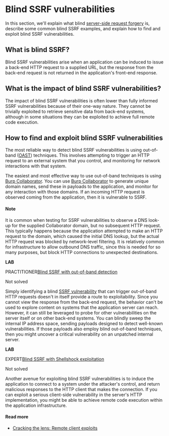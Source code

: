# Blind SSRF vulnerabilities

In this section, we'll explain what blind [server-side request forgery](https://portswigger.net/web-security/ssrf) is, describe some common blind SSRF examples, and explain how to find and exploit blind SSRF vulnerabilities.

## What is blind SSRF?

Blind SSRF vulnerabilities arise when an application can be induced to issue a back-end HTTP request to a supplied URL, but the response from the back-end request is not returned in the application's front-end response.

## What is the impact of blind SSRF vulnerabilities?

The impact of blind SSRF vulnerabilities is often lower than fully informed SSRF vulnerabilities because of their one-way nature. They cannot be trivially exploited to retrieve sensitive data from back-end systems, although in some situations they can be exploited to achieve full remote code execution.

## How to find and exploit blind SSRF vulnerabilities

The most reliable way to detect blind SSRF vulnerabilities is using out-of-band ([OAST](https://portswigger.net/burp/application-security-testing/oast)) techniques. This involves attempting to trigger an HTTP request to an external system that you control, and monitoring for network interactions with that system.

The easiest and most effective way to use out-of-band techniques is using [Burp Collaborator](https://portswigger.net/burp/documentation/collaborator). You can use [Burp Collaborator](https://portswigger.net/burp/documentation/desktop/tools/collaborator) to generate unique domain names, send these in payloads to the application, and monitor for any interaction with those domains. If an incoming HTTP request is observed coming from the application, then it is vulnerable to SSRF.

#### Note

It is common when testing for SSRF vulnerabilities to observe a DNS look-up for the supplied Collaborator domain, but no subsequent HTTP request. This typically happens because the application attempted to make an HTTP request to the domain, which caused the initial DNS lookup, but the actual HTTP request was blocked by network-level filtering. It is relatively common for infrastructure to allow outbound DNS traffic, since this is needed for so many purposes, but block HTTP connections to unexpected destinations.

**LAB**

PRACTITIONER[Blind SSRF with out-of-band detection](https://portswigger.net/web-security/ssrf/blind/lab-out-of-band-detection)

Not solved

Simply identifying a blind [SSRF vulnerability](https://portswigger.net/web-security/ssrf) that can trigger out-of-band HTTP requests doesn't in itself provide a route to exploitability. Since you cannot view the response from the back-end request, the behavior can't be used to explore content on systems that the application server can reach. However, it can still be leveraged to probe for other vulnerabilities on the server itself or on other back-end systems. You can blindly sweep the internal IP address space, sending payloads designed to detect well-known vulnerabilities. If those payloads also employ blind out-of-band techniques, then you might uncover a critical vulnerability on an unpatched internal server.

**LAB**

EXPERT[Blind SSRF with Shellshock exploitation](https://portswigger.net/web-security/ssrf/blind/lab-shellshock-exploitation)

Not solved

Another avenue for exploiting blind SSRF vulnerabilities is to induce the application to connect to a system under the attacker's control, and return malicious responses to the HTTP client that makes the connection. If you can exploit a serious client-side vulnerability in the server's HTTP implementation, you might be able to achieve remote code execution within the application infrastructure.

#### Read more

- [Cracking the lens: Remote client exploits](https://portswigger.net/blog/cracking-the-lens-targeting-https-hidden-attack-surface#remoteclient)